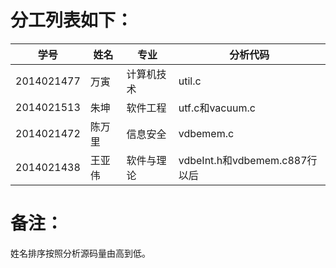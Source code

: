 # 分工列表如下：

|学号 | 姓名 | 专业 | 分析代码 |
| -- | -- | -- | -- |
| 2014021477 | 万寅 | 计算机技术 |util.c|
| 2014021513| 朱坤 | 软件工程 | utf.c和vacuum.c|
| 2014021472 | 陈万里 | 信息安全 | vdbemem.c |
| 2014021438 | 王亚伟 |软件与理论|vdbeInt.h和vdbemem.c887行以后|
# 备注：
姓名排序按照分析源码量由高到低。



